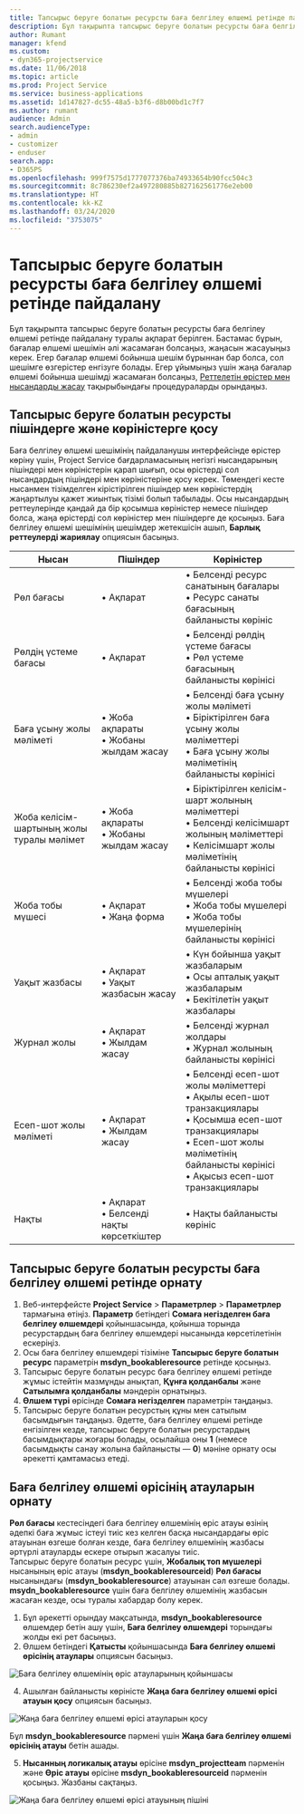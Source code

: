 ```yaml
---
title: Тапсырыс беруге болатын ресурсты баға белгілеу өлшемі ретінде пайдалану
description: Бұл тақырыпта тапсырыс беруге болатын ресурсты баға белгілеу өлшемі ретінде пайдалану туралы ақпарат берілген.
author: Rumant
manager: kfend
ms.custom:
- dyn365-projectservice
ms.date: 11/06/2018
ms.topic: article
ms.prod: Project Service
ms.service: business-applications
ms.assetid: 1d147827-dc55-48a5-b3f6-d8b00bd1c7f7
ms.author: rumant
audience: Admin
search.audienceType:
- admin
- customizer
- enduser
search.app:
- D365PS
ms.openlocfilehash: 999f7575d1777077376ba74933654b90fcc504c3
ms.sourcegitcommit: 8c786230ef2a497280885b827162561776e2eb00
ms.translationtype: HT
ms.contentlocale: kk-KZ
ms.lasthandoff: 03/24/2020
ms.locfileid: "3753075"
---
```

# <a name="use-bookable-resource-as-a-pricing-dimension"></a>Тапсырыс беруге болатын ресурсты баға белгілеу өлшемі ретінде пайдалану
Бұл тақырыпта тапсырыс беруге болатын ресурсты баға белгілеу өлшемі ретінде пайдалану туралы ақпарат берілген. Бастамас бұрын, бағалар өлшемі шешімін әлі жасамаған болсаңыз, жаңасын жасауыңыз керек. Егер бағалар өлшемі бойынша шешім бұрыннан бар болса, сол шешімге өзгерістер енгізуге болады. Егер ұйымыңыз үшін жаңа бағалар өлшемі бойынша шешімді жасамаған болсаңыз, [Реттелетін өрістер мен нысандарды жасау](create-custom-fields-entities.md) тақырыбындағы процедураларды орындаңыз.

## <a name="add-bookable-resource-to-forms-and-views"></a>Тапсырыс беруге болатын ресурсты пішіндерге және көріністерге қосу
Баға белгілеу өлшемі шешімінің пайдаланушы интерфейсінде өрістер көріну үшін, Project Service бағдарламасының негізгі нысандарының пішіндері мен көріністерін қарап шығып, осы өрістерді сол нысандардың пішіндері мен көріністеріне қосу керек.
Төмендегі кесте нысанмен тізімделген кірістірілген пішіндер мен көріністердің жаңартылуы қажет жиынтық тізімі болып табылады. Осы нысандардың реттеулерінде қандай да бір қосымша көріністер немесе пішіндер болса, жаңа өрістерді сол көріністер мен пішіндерге де қосыңыз.
Баға белгілеу өлшемі шешімінің шешімдер жетекшісін ашып, **Барлық реттеулерді жариялау** опциясын басыңыз.


|   Нысан        | Пішіндер   |Көріністер        |
| ------------------------------|---------------------------------|----------------------------------|
|  Рөл бағасы|• Ақпарат |• Белсенді ресурс санатының бағалары<br> • Ресурс санаты бағасының байланысты көрініс|
|  Рөлдің үстеме бағасы|• Ақпарат|• Белсенді рөлдің үстеме бағасы<br>• Рөл үстеме бағасының байланысты көрінісі|
|  Баға ұсыну жолы мәліметі|• Жоба ақпараты<br>• Жобаны жылдам жасау|• Белсенді баға ұсыну жолы мәліметі<br>• Біріктірілген баға ұсыну жолы мәліметтері<br>• Баға ұсыну жолы мәліметінің байланысты көрінісі|
|  Жоба келісім-шартының жолы туралы мәлімет|• Жоба ақпараты<br>• Жобаны жылдам жасау|• Біріктірілген келісім-шарт жолының мәліметтері<br>• Белсенді келісімшарт жолының мәліметтері<br>• Келісімшарт жолы мәліметінің байланысты көрінісі|
|  Жоба тобы мүшесі|• Ақпарат<br>• Жаңа форма|• Белсенді жоба тобы мүшелері<br>• Жоба тобы мүшелері<br>• Жоба тобы мүшелерінің байланысты көрінісі|
|  Уақыт жазбасы|• Ақпарат<br>• Уақыт жазбасын жасау|• Күн бойынша уақыт жазбаларым<br>• Осы апталық уақыт жазбаларым<br>• Бекітілетін уақыт жазбалары|
|  Журнал жолы|• Ақпарат<br>• Жылдам жасау|• Белсенді журнал жолдары<br>• Журнал жолының байланысты көрінісі|
|  Есеп-шот жолы мәліметі|• Ақпарат<br>• Жылдам жасау|• Белсенді есеп-шот жолы мәліметтері<br>• Ақылы есеп-шот транзакциялары<br>• Қосымша есеп-шот транзакциялары<br>• Есеп-шот жолы мәліметінің байланысты көрінісі<br>• Ақысыз есеп-шот транзакциялары|
|  Нақты|• Ақпарат<br>• Белсенді нақты көрсеткіштер|• Нақты байланысты көрініс|

## <a name="set-up-bookable-resource-as-a-pricing-dimension"></a>Тапсырыс беруге болатын ресурсты баға белгілеу өлшемі ретінде орнату

1. Веб-интерфейсте **Project Service** > **Параметрлер** > **Параметрлер** тармағына өтіңіз. **Параметр** бетіндегі **Сомаға негізделген баға белгілеу өлшемдері** қойыншасында, қойынша торында ресурстардың баға белгілеу өлшемдері нысанында көрсетілетінін ескеріңіз. 
2. Осы баға белгілеу өлшемдері тізіміне **Тапсырыс беруге болатын ресурс** параметрін **msdyn_bookableresource** ретінде қосыңыз. 
3. Тапсырыс беруге болатын ресурс баға белгілеу өлшемі ретінде жұмыс істейтін мазмұнды анықтап, **Құнға қолданбалы** және **Сатылымға қолданбалы** мәндерін орнатыңыз.
4. **Өлшем түрі** өрісінде **Сомаға негізделген** параметрін таңдаңыз. 
5. Тапсырыс беруге болатын ресурстың құны мен сатылым басымдығын таңдаңыз. Әдетте, баға белгілеу өлшемі ретінде енгізілген кезде, тапсырыс беруге болатын ресурстардың басымдықтары жоғары болады, осылайша оны **1** (немесе басымдықты санау жолына байланысты — **0**) мәніне орнату осы әрекетті қамтамасыз етеді.

## <a name="set-up-pricing-dimension-field-names"></a>Баға белгілеу өлшемі өрісінің атауларын орнату

**Рөл бағасы** кестесіндегі баға белгілеу өлшемінің өріс атауы өзінің әдепкі баға жұмыс істеуі тиіс кез келген басқа нысандардағы өріс атауынан өзгеше болған кезде, баға белгілеу өлшемінің жазбасы әртүрлі атауларды ескере отырып жасалуы тиіс.    
Тапсырыс беруге болатын ресурс үшін, **Жобалық топ мүшелері** нысанының өріс атауы (**msdyn_bookableresourceid**) **Рөл бағасы** нысанындағы (**msdyn_bookableresource**) атауынан сәл өзгеше болады. **msydn_bookableresource** үшін баға белгілеу өлшемінің жазбасын жасаған кезде, осы туралы хабардар болу керек. 
1. Бұл әрекетті орындау мақсатында, **msdyn_bookableresource** өлшемдер бетін ашу үшін, **Баға белгілеу өлшемдері** торындағы жолды екі рет басыңыз.
2. Өлшем бетіндегі **Қатысты** қойыншасында **Баға белгілеу өлшемі өрісінің атаулары** опциясын басыңыз.

 ![Баға белгілеу өлшемінің өріс атауларының қойыншасы](media/PD-fieldname.png)

4. Ашылған байланысты көріністе **Жаңа баға белгілеу өлшемі өрісі атауын қосу** опциясын басыңыз.

 ![Жаңа баға белгілеу өлшемі өрісі атауларын қосу](media/Add-NewPD-fieldname.png)


Бұл **msdyn_bookableresource** пәрмені үшін **Жаңа баға белгілеу өлшемі өрісінің атауы** бетін ашады. 

5. **Нысанның логикалық атауы** өрісіне **msdyn_projectteam** пәрменін және **Өріс атауы** өрісіне **msdyn_bookableresourceid** пәрменін қосыңыз. Жазбаны сақтаңыз.

 ![Жаңа баға белгілеу өлшемі өрісі атауының пішіні](media/PD-fieldname-Added.png)

